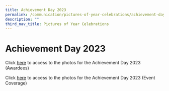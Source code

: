 ```yaml
---
title: Achievement Day 2023
permalink: /communication/pictures-of-year-celebrations/achievement-day-2023/
description: ""
third_nav_title: Pictures of Year Celebrations
---
```

# **Achievement Day 2023**

Click [here](https://photos.app.goo.gl/14hhJCBuE8Cz3fD18) to access to the photos for the Achievement Day 2023 (Awardees)

Click [here](https://photos.app.goo.gl/3BCdeoFXXZwdASS57) to access to the photos for the Achievement Day 2023 (Event Coverage)